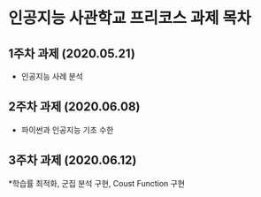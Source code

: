 # 인공지능 사관학교 프리코스 과제 목차

## 1주차 과제 (2020.05.21)
* 인공지능 사례 분석
## 2주차 과제 (2020.06.08)
* 파이썬과 인공지능 기초 수한
## 3주차 과제 (2020.06.12)
*학습률 최적화, 군집 분석 구현, Coust Function 구현
